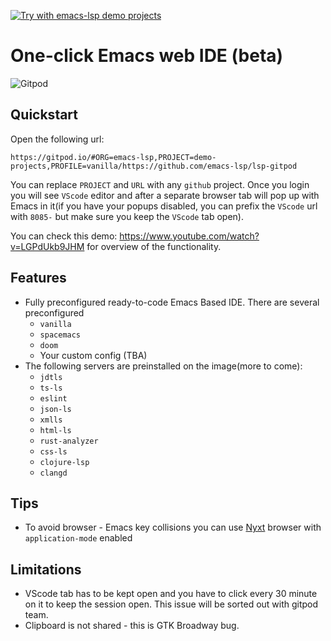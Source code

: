 [![Try with emacs-lsp demo projects](https://img.shields.io/badge/Gitpod-ready--to--code-blue?logo=gitpod)](https://github.com/mhackersu/lsp-gitpod)

# One-click Emacs web IDE (beta)
![Gitpod](gitpod.png "Emacs Gitpod in action")
## Quickstart

Open the following url:

```
https://gitpod.io/#ORG=emacs-lsp,PROJECT=demo-projects,PROFILE=vanilla/https://github.com/emacs-lsp/lsp-gitpod
```

You can replace `PROJECT` and `URL` with any `github` project. Once you login you will see `VScode` editor and after a separate browser tab will pop up with Emacs in it(if you have your popups disabled, you can prefix the `VScode` url with `8085-` but make sure you keep the `VScode` tab open).

You can check this demo: https://www.youtube.com/watch?v=LGPdUkb9JHM for overview of the functionality.

## Features
* Fully preconfigured ready-to-code Emacs Based IDE. There are several preconfigured
  - `vanilla`
  - `spacemacs`
  - `doom`
  - Your custom config (TBA)
* The following servers are preinstalled on the image(more to come):
  - `jdtls`
  - `ts-ls`
  - `eslint`
  - `json-ls`
  - `xmlls`
  - `html-ls`
  - `rust-analyzer`
  - `css-ls`
  - `clojure-lsp`
  - `clangd`

## Tips

* To avoid browser - Emacs key collisions you can use [Nyxt](https://github.com/atlas-engineer/nyxt) browser with `application-mode` enabled

## Limitations

* VScode tab has to be kept open and you have to click every 30 minute on it to keep the session open. This issue will be sorted out with gitpod team.
* Clipboard is not shared - this is GTK Broadway bug.
